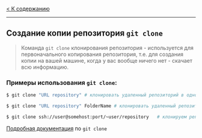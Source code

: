 [< К содержанию](./readme.md)
***
## Cоздание копии репозитория `git clone`

> Команда `git clone`  клонирования репозитория - используется для первоначального копирования репозитория, т.е. для создания копии на вашей машине, когда у вас вообще ничего нет - скачает всю информацию.

### Примеры использования `git clone`:


```bash
$ git clone "URL repository" # клонировать удаленный репозиторий в одноименную директорию

$ git clone "URL repository" FolderName # клонировать удаленный репозиторий в директорию «FolderName»

$ git clone ssh://user@somehost:port/~user/repository   # клонируем репозиторий, используя безопасный протокол ss
```

[Подробная документация](https://git-scm.com/docs/git-clone) по `git clone`